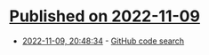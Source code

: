 # [Published on 2022-11-09](index.md)

* [2022-11-09, 20:48:34](https://news.ycombinator.com/item?id=33537614) - [GitHub code search](https://github.com/features/code-search)
